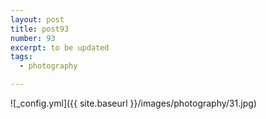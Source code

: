 ```yaml
---
layout: post
title: post93
number: 93
excerpt: to be updated
tags:
  - photography

---
```


![_config.yml]({{ site.baseurl }}/images/photography/31.jpg)